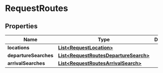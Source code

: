 

# RequestRoutes

## Properties

Name | Type | Description | Notes
------------ | ------------- | ------------- | -------------
**locations** | [**List&lt;RequestLocation&gt;**](RequestLocation.md) |  | 
**departureSearches** | [**List&lt;RequestRoutesDepartureSearch&gt;**](RequestRoutesDepartureSearch.md) |  |  [optional]
**arrivalSearches** | [**List&lt;RequestRoutesArrivalSearch&gt;**](RequestRoutesArrivalSearch.md) |  |  [optional]




